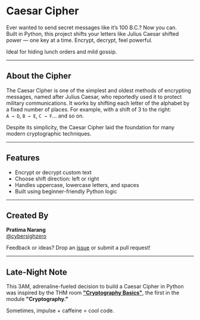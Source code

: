﻿# Caesar Cipher

Ever wanted to send secret messages like it’s 100 B.C.? Now you can.  
Built in Python, this project shifts your letters like Julius Caesar shifted power — one key at a time. Encrypt, decrypt, feel powerful.

Ideal for hiding lunch orders and mild gossip.

---

## About the Cipher

The Caesar Cipher is one of the simplest and oldest methods of encrypting messages, named after Julius Caesar, who reportedly used it to protect military communications. It works by shifting each letter of the alphabet by a fixed number of places. For example, with a shift of 3 to the right:  
`A → D`, `B → E`, `C → F`... and so on.

Despite its simplicity, the Caesar Cipher laid the foundation for many modern cryptographic techniques.

---

## Features

- Encrypt or decrypt custom text
- Choose shift direction: left or right
- Handles uppercase, lowercase letters, and spaces
- Built using beginner-friendly Python logic

---

## Created By

**Pratima Narang**  
[@cybersighzero](https://github.com/cybersighzero)

Feedback or ideas? Drop an [issue](https://github.com/cybersighzero/Caesar-Cipher/issues) or submit a pull request!

---

## Late-Night Note

This 3AM, adrenaline-fueled decision to build a Caesar Cipher in Python was inspired by the THM room **["Cryptography Basics"](https://tryhackme.com/room/cryptographybasics)**, the first in the module **"Cryptography."**

Sometimes, impulse + caffeine = cool code.
